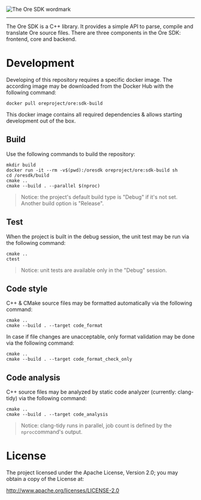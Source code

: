 ![The Ore SDK wordmark](https://github.com/ore-project/ore-logo/blob/master/sdk/png/ore-sdk-wordmark-1636x512px.png)

-----

The Ore SDK is a C++ library. It provides a simple API to parse, compile and translate Ore source files. There are three components in the Ore SDK: frontend, core and backend.

# Development

Developing of this repository requires a specific docker image. The according image may be downloaded from the Docker Hub with the following command:

```
docker pull oreproject/ore:sdk-build
```

This docker image contains all required dependencies & allows starting development out of the box.

## Build

Use the following commands to build the repository:

```
mkdir build
docker run -it --rm -v$(pwd):/oresdk oreproject/ore:sdk-build sh
cd /oresdk/build
cmake ..
cmake --build . --parallel $(nproc)
```

> Notice: the project's default build type is "Debug" if it's not set. Another build option is "Release".

## Test

When the project is built in the debug session, the unit test may be run via the following command:

```
cmake ..
ctest
```

> Notice: unit tests are available only in the "Debug" session.

## Code style

C++ & CMake source files may be formatted automatically via the following command:

```
cmake ..
cmake --build . --target code_format
```

In case if file changes are unacceptable, only format validation may be done via the following command:

```
cmake ..
cmake --build . --target code_format_check_only
```

## Code analysis

C++ source files may be analyzed by static code analyzer (currently: clang-tidy) via the following command:

```
cmake ..
cmake --build . --target code_analysis

```

> Notice: clang-tidy runs in parallel, job count is defined by the `nproc`command's output.

# License

The project licensed under the Apache License, Version 2.0; you may obtain a copy of the License at:

http://www.apache.org/licenses/LICENSE-2.0

